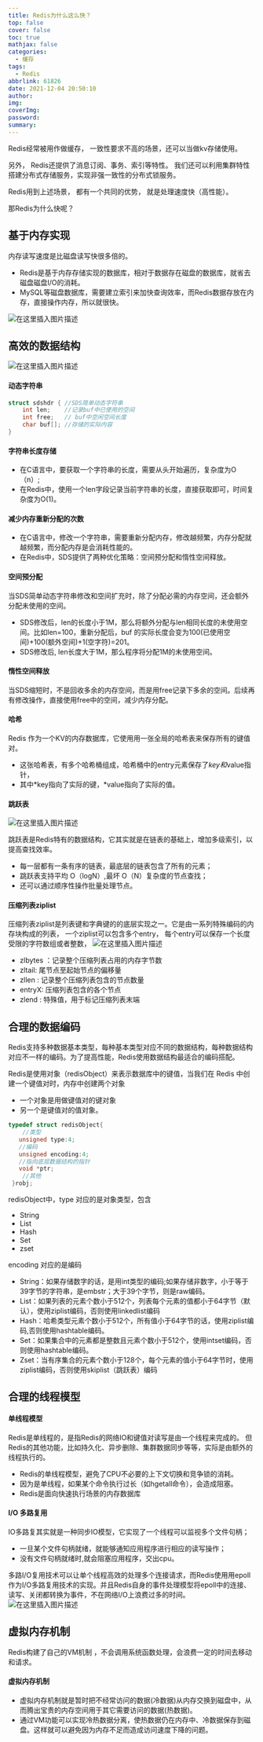 ```yaml
---
title: Redis为什么这么快？
top: false
cover: false
toc: true
mathjax: false
categories:
  - 缓存
tags:
  - Redis
abbrlink: 61826
date: 2021-12-04 20:50:10
author:
img:
coverImg:
password:
summary:
---
```


Redis经常被用作做缓存， 一致性要求不高的场景，还可以当做kv存储使用。

另外， Redis还提供了消息订阅、事务、索引等特性。
我们还可以利用集群特性搭建分布式存储服务，实现非强一致性的分布式锁服务。

Redis用到上述场景， 都有一个共同的优势， 就是处理速度快（高性能）。

那Redis为什么快呢？

## 基于内存实现

内存读写速度是比磁盘读写快很多倍的。
- Redis是基于内存存储实现的数据库，相对于数据存在磁盘的数据库，就省去磁盘磁盘I/O的消耗。
- MySQL等磁盘数据库，需要建立索引来加快查询效率，而Redis数据存放在内存，直接操作内存，所以就很快。

![在这里插入图片描述](https://img-blog.csdnimg.cn/db1e5f90f2124eadbd4f959d80121dd3.png)
## 高效的数据结构
![在这里插入图片描述](https://img-blog.csdnimg.cn/61741fdcf7a44569953e1a42c7b5f70a.png)
#### 动态字符串
```c
struct sdshdr { //SDS简单动态字符串
    int len;    //记录buf中已使用的空间
    int free;   // buf中空闲空间长度
    char buf[]; //存储的实际内容
}
```
#### 字符串长度存储
- 在C语言中，要获取一个字符串的长度，需要从头开始遍历，复杂度为O（n）;
- 在Redis中，使用一个len字段记录当前字符串的长度，直接获取即可，时间复杂度为O(1)。
#### 减少内存重新分配的次数
- 在C语言中，修改一个字符串，需要重新分配内存，修改越频繁，内存分配就越频繁，而分配内存是会消耗性能的。
- 在Redis中，SDS提供了两种优化策略：空间预分配和惰性空间释放。
#### 空间预分配
当SDS简单动态字符串修改和空间扩充时，除了分配必需的内存空间，还会额外分配未使用的空间。

- SDS修改后，len的长度小于1M，那么将额外分配与len相同长度的未使用空间。比如len=100，重新分配后，buf 的实际长度会变为100(已使用空间)+100(额外空间)+1(空字符)=201。
- SDS修改后, len长度大于1M，那么程序将分配1M的未使用空间。
#### 惰性空间释放

当SDS缩短时，不是回收多余的内存空间，而是用free记录下多余的空间。后续再有修改操作，直接使用free中的空间，减少内存分配。

#### 哈希
Redis 作为一个KV的内存数据库，它使用用一张全局的哈希表来保存所有的键值对。
- 这张哈希表，有多个哈希桶组成，哈希桶中的entry元素保存了*key和*value指针，
- 其中*key指向了实际的键，*value指向了实际的值。
#### 跳跃表
![在这里插入图片描述](https://img-blog.csdnimg.cn/41f2f42656bc493e82dcd4a589835823.png)

跳跃表是Redis特有的数据结构，它其实就是在链表的基础上，增加多级索引，以提高查找效率。
- 每一层都有一条有序的链表，最底层的链表包含了所有的元素；
- 跳跃表支持平均 O（logN）,最坏 O（N）复杂度的节点查找；
- 还可以通过顺序性操作批量处理节点。

#### 压缩列表ziplist
压缩列表ziplist是列表键和字典键的的底层实现之一。它是由一系列特殊编码的内存块构成的列表， 一个ziplist可以包含多个entry， 每个entry可以保存一个长度受限的字符数组或者整数，
![在这里插入图片描述](https://img-blog.csdnimg.cn/27e40c9a123c442daa081a2db3d4ae69.png)


- zlbytes ：记录整个压缩列表占用的内存字节数
- zltail: 尾节点至起始节点的偏移量
- zllen : 记录整个压缩列表包含的节点数量
- entryX: 压缩列表包含的各个节点
- zlend : 特殊值，用于标记压缩列表末端


## 合理的数据编码
Redis支持多种数据基本类型，每种基本类型对应不同的数据结构，每种数据结构对应不一样的编码。为了提高性能，Redis使用数据结构最适合的编码搭配。

Redis是使用对象（redisObject）来表示数据库中的键值，当我们在 Redis 中创建一个键值对时，内存中创建两个对象
- 一个对象是用做键值对的键对象
- 另一个是键值对的值对象。

```c
typedef struct redisObject{
    //类型
   unsigned type:4;
   //编码
   unsigned encoding:4;
   //指向底层数据结构的指针
   void *ptr;
    //其他
 }robj;
```

redisObject中，type 对应的是对象类型，包含
- String
- List
- Hash
- Set
- zset

encoding 对应的是编码

- String：如果存储数字的话，是用int类型的编码;如果存储非数字，小于等于39字节的字符串，是embstr；大于39个字节，则是raw编码。
- List：如果列表的元素个数小于512个，列表每个元素的值都小于64字节（默认），使用ziplist编码，否则使用linkedlist编码
- Hash：哈希类型元素个数小于512个，所有值小于64字节的话，使用ziplist编码,否则使用hashtable编码。
- Set：如果集合中的元素都是整数且元素个数小于512个，使用intset编码，否则使用hashtable编码。
- Zset：当有序集合的元素个数小于128个，每个元素的值小于64字节时，使用ziplist编码，否则使用skiplist（跳跃表）编码


## 合理的线程模型
#### 单线程模型
Redis是单线程的，是指Redis的网络IO和键值对读写是由一个线程来完成的。
但Redis的其他功能，比如持久化、异步删除、集群数据同步等等，实际是由额外的线程执行的。
- Redis的单线程模型，避免了CPU不必要的上下文切换和竞争锁的消耗。
- 因为是单线程，如果某个命令执行过长（如hgetall命令），会造成阻塞。
- Redis是面向快速执行场景的内存数据库

#### I/O 多路复用

IO多路复其实就是一种同步IO模型，它实现了一个线程可以监视多个文件句柄；
- 一旦某个文件句柄就绪，就能够通知应用程序进行相应的读写操作；
- 没有文件句柄就绪时,就会阻塞应用程序，交出cpu。

多路I/O复用技术可以让单个线程高效的处理多个连接请求，而Redis使用用epoll作为I/O多路复用技术的实现。并且Redis自身的事件处理模型将epoll中的连接、读写、关闭都转换为事件，不在网络I/O上浪费过多的时间。
![在这里插入图片描述](https://img-blog.csdnimg.cn/2452094bab174e888b76415e9bc4bac3.png)
## 虚拟内存机制
Redis构建了自己的VM机制 ，不会调用系统函数处理，会浪费一定的时间去移动和请求。

#### 虚拟内存机制
- 虚拟内存机制就是暂时把不经常访问的数据(冷数据)从内存交换到磁盘中，从而腾出宝贵的内存空间用于其它需要访问的数据(热数据)。
- 通过VM功能可以实现冷热数据分离，使热数据仍在内存中、冷数据保存到磁盘。这样就可以避免因为内存不足而造成访问速度下降的问题。



